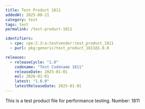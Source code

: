 ```yaml
---
title: Test Product 1811
addedAt: 2025-08-21
category: test
tags: test
permalink: /test-product-1811

identifiers:
  - cpe: cpe:2.3:a:testvendor:test_product_1811
  - purl: pkg:generic/test_product_1811@1.0.0

releases:
  - releaseCycle: "1.0"
    codename: "Test Codename 1811"
    releaseDate: 2025-01-01
    eol: 2026-01-01
    latest: "1.0.0"
    latestReleaseDate: 2025-01-01
---
```


This is a test product file for performance testing. Number: 1811
